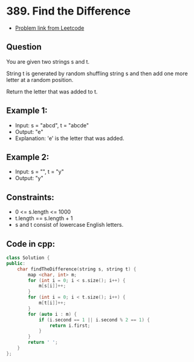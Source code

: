 # 389. Find the Difference
- [Problem link from Leetcode](https://leetcode.com/problems/find-the-difference/description/?envType=study-plan-v2&envId=programming-skills)
## Question
You are given two strings s and t.

String t is generated by random shuffling string s and then add one more letter at a random position.

Return the letter that was added to t.
## Example 1:
- Input: s = "abcd", t = "abcde"
- Output: "e"
- Explanation: 'e' is the letter that was added.
## Example 2:
- Input: s = "", t = "y"
- Output: "y"
## Constraints:
- 0 <= s.length <= 1000
- t.length == s.length + 1
- s and t consist of lowercase English letters.
## Code in cpp:
```cpp
class Solution {
public:
    char findTheDifference(string s, string t) {
        map <char, int> m;
        for (int i = 0; i < s.size(); i++) {
            m[s[i]]++;
        }
        for (int i = 0; i < t.size(); i++) {
            m[t[i]]++;
        }
        for (auto i : m) {
            if (i.second == 1 || i.second % 2 == 1) {
                return i.first;
            }
        }
        return ' ';
    }
};
```
